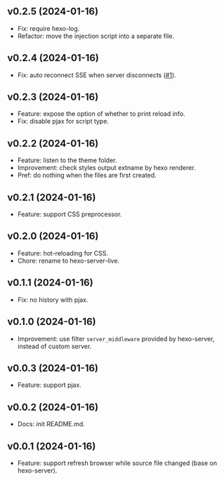 ## v0.2.5 (2024-01-16)

- Fix: require hexo-log.
- Refactor: move the injection script into a separate file.

## v0.2.4 (2024-01-16)

- Fix: auto reconnect SSE when server disconnects ([#1](https://github.com/KazariEX/hexo-server-live/pull/1)).

## v0.2.3 (2024-01-16)

- Feature: expose the option of whether to print reload info.
- Fix: disable pjax for script type.

## v0.2.2 (2024-01-16)

- Feature: listen to the theme folder.
- Improvement: check styles output extname by hexo renderer.
- Pref: do nothing when the files are first created.

## v0.2.1 (2024-01-16)

- Feature: support CSS preprocessor.

## v0.2.0 (2024-01-16)

- Feature: hot-reloading for CSS.
- Chore: rename to hexo-server-live.

## v0.1.1 (2024-01-16)

- Fix: no history with pjax.

## v0.1.0 (2024-01-16)

- Improvement: use filter ``server_middleware`` provided by hexo-server, instead of custom server.

## v0.0.3 (2024-01-16)

- Feature: support pjax.

## v0.0.2 (2024-01-16)

- Docs: init README.md.

## v0.0.1 (2024-01-16)

- Feature: support refresh browser while source file changed (base on hexo-server).